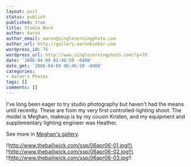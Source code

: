 ```yaml
---
layout: post
status: publish
published: true
title: Studio Work
author: Aaron
author_email: aaron@singleservingphoto.com
author_url: http://gallery.aaronbieber.com
wordpress_id: 76
wordpress_url: http://www.singleservingphoto.com/?p=76
date: '2006-04-09 02:46:50 -0400'
date_gmt: '2006-04-09 06:46:50 -0400'
categories:
- Aaron's Photos
tags: []
comments: []
---
```

I've long been eager to try studio photography but haven't had the means
until recently. These are from my very first controlled-lighting shoot.
The model is Meghan, makeup is by my cousin Kristen, and my equipment
and supplementary lighting engineer was Heather.

See more in [Meghan's gallery](http://gallery.thebailiwick.com/meghan/).

!!http://www.thebailiwick.com/ssp/06apr06-01.jpg!!\
 !!http://www.thebailiwick.com/ssp/06apr06-02.jpg!!\
 !!http://www.thebailiwick.com/ssp/06apr06-03.jpg!!
